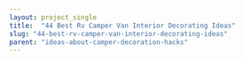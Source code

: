 ```yaml
---
layout: project_single
title:  "44 Best Rv Camper Van Interior Decorating Ideas"
slug: "44-best-rv-camper-van-interior-decorating-ideas"
parent: "ideas-about-camper-decoration-hacks"
---
```

 